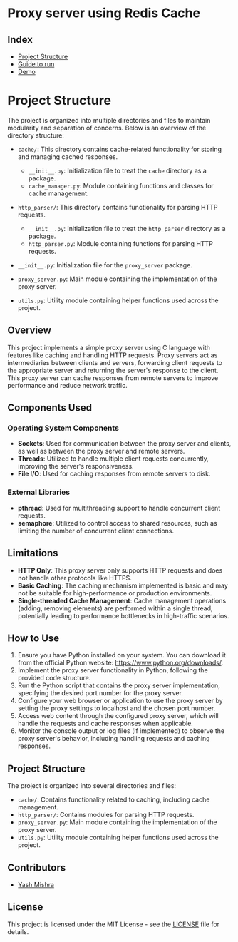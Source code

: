 <h1>Proxy server using Redis Cache</h1>

## Index

- [Project Structure](link)
- [Guide to run](link)
- [Demo](link)


# Project Structure

The project is organized into multiple directories and files to maintain modularity and separation of concerns. Below is an overview of the directory structure:


- `cache/`: This directory contains cache-related functionality for storing and managing cached responses.
  - `__init__.py`: Initialization file to treat the `cache` directory as a package.
  - `cache_manager.py`: Module containing functions and classes for cache management.

- `http_parser/`: This directory contains functionality for parsing HTTP requests.
  - `__init__.py`: Initialization file to treat the `http_parser` directory as a package.
  - `http_parser.py`: Module containing functions for parsing HTTP requests.

- `__init__.py`: Initialization file for the `proxy_server` package.

- `proxy_server.py`: Main module containing the implementation of the proxy server.

- `utils.py`: Utility module containing helper functions used across the project.

## Overview

This project implements a simple proxy server using C language with features like caching and handling HTTP requests. Proxy servers act as intermediaries between clients and servers, forwarding client requests to the appropriate server and returning the server's response to the client. This proxy server can cache responses from remote servers to improve performance and reduce network traffic.

## Components Used

### Operating System Components
- **Sockets**: Used for communication between the proxy server and clients, as well as between the proxy server and remote servers.
- **Threads**: Utilized to handle multiple client requests concurrently, improving the server's responsiveness.
- **File I/O**: Used for caching responses from remote servers to disk.

### External Libraries
- **pthread**: Used for multithreading support to handle concurrent client requests.
- **semaphore**: Utilized to control access to shared resources, such as limiting the number of concurrent client connections.

## Limitations

- **HTTP Only**: This proxy server only supports HTTP requests and does not handle other protocols like HTTPS.
- **Basic Caching**: The caching mechanism implemented is basic and may not be suitable for high-performance or production environments.
- **Single-threaded Cache Management**: Cache management operations (adding, removing elements) are performed within a single thread, potentially leading to performance bottlenecks in high-traffic scenarios.

## How to Use

1. Ensure you have Python installed on your system. You can download it from the official Python website: https://www.python.org/downloads/.
2. Implement the proxy server functionality in Python, following the provided code structure.
3. Run the Python script that contains the proxy server implementation, specifying the desired port number for the proxy server.
4. Configure your web browser or application to use the proxy server by setting the proxy settings to localhost and the chosen port number.
5. Access web content through the configured proxy server, which will handle the requests and cache responses when applicable.
6. Monitor the console output or log files (if implemented) to observe the proxy server's behavior, including handling requests and caching responses.

## Project Structure

The project is organized into several directories and files:
- `cache/`: Contains functionality related to caching, including cache management.
- `http_parser/`: Contains modules for parsing HTTP requests.
- `proxy_server.py`: Main module containing the implementation of the proxy server.
- `utils.py`: Utility module containing helper functions used across the project.

## Contributors

- [Yash Mishra](https://github.com/Geekboieyash)

## License

This project is licensed under the MIT License - see the [LICENSE](LICENSE) file for details.

